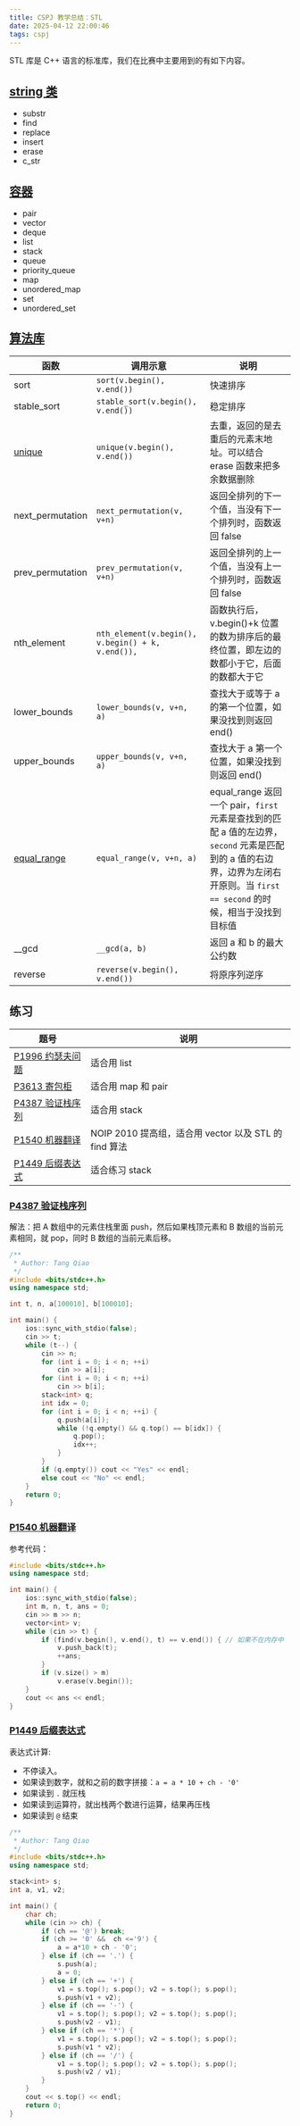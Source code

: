 ```yaml
---
title: CSPJ 教学总结：STL
date: 2025-04-12 22:00:46
tags: cspj
---
```


STL 库是 C++ 语言的标准库，我们在比赛中主要用到的有如下内容。

## [string 类](https://zh.cppreference.com/w/cpp/string/basic_string)
 - substr
 - find
 - replace
 - insert
 - erase
 - c_str


## [容器](https://zh.cppreference.com/w/cpp/container)

 - pair
 - vector
 - deque
 - list
 - stack
 - queue
 - priority_queue
 - map
 - unordered_map
 - set
 - unordered_set

## [算法库](https://zh.cppreference.com/w/cpp/algorithm)

| 函数      | 调用示意 |  说明 |
| ----------- |----------- | ----------- |
| sort      | `sort(v.begin(), v.end())`       | 快速排序 |
| stable_sort   | `stable_sort(v.begin(), v.end())`  | 稳定排序 |
| [unique](https://zh.cppreference.com/w/cpp/algorithm/unique) |`unique(v.begin(), v.end())` | 去重，返回的是去重后的元素末地址。可以结合 erase 函数来把多余数据删除 |
| next_permutation | `next_permutation(v, v+n)` | 返回全排列的下一个值，当没有下一个排列时，函数返回 false |
| prev_permutation| `prev_permutation(v, v+n)` | 返回全排列的上一个值，当没有上一个排列时，函数返回 false|
| nth_element | `nth_element(v.begin(), v.begin() + k, v.end()),`| 函数执行后，v.begin()+k 位置的数为排序后的最终位置，即左边的数都小于它，后面的数都大于它 |
| lower_bounds | `lower_bounds(v, v+n, a)` | 查找大于或等于 a 的第一个位置，如果没找到则返回 end() |
| upper_bounds | `upper_bounds(v, v+n, a)` | 查找大于 a 第一个位置，如果没找到则返回 end() |
| [equal_range](https://en.cppreference.com/w/cpp/algorithm/equal_range) | `equal_range(v, v+n, a)` | equal_range 返回一个 pair，`first` 元素是查找到的匹配 a 值的左边界，`second` 元素是匹配到的 a 值的右边界，边界为左闭右开原则。当 `first == second` 的时候，相当于没找到目标值 |
| \_\_gcd | `__gcd(a, b)` | 返回 a 和 b 的最大公约数 |
| reverse | `reverse(v.begin(), v.end())`| 将原序列逆序 |

## 练习

| 题号      | 说明 |
| ----------- | ----------- |
| [P1996 约瑟夫问题](https://www.luogu.com.cn/problem/P1996) | 适合用 list       |
| [P3613 寄包柜](https://www.luogu.com.cn/problem/P3613)   | 适合用 map 和 pair        |
| [P4387 验证栈序列](https://www.luogu.com.cn/problem/P4387)   |适合用 stack        |
| [P1540 机器翻译](https://www.luogu.com.cn/problem/P1540)   | NOIP 2010 提高组，适合用 vector 以及 STL 的 find 算法        |
| [P1449 后缀表达式](https://www.luogu.com.cn/problem/P1449) |适合练习 stack         |


### [P4387 验证栈序列](https://www.luogu.com.cn/problem/P4387)

解法：把 A 数组中的元素住栈里面 push，然后如果栈顶元素和 B 数组的当前元素相同，就 pop，同时 B 数组的当前元素后移。

```c++
/**
 * Author: Tang Qiao
 */
#include <bits/stdc++.h>
using namespace std;

int t, n, a[100010], b[100010];

int main() {
	ios::sync_with_stdio(false);
	cin >> t;
	while (t--) {
		cin >> n;
		for (int i = 0; i < n; ++i) 
			cin >> a[i];
		for (int i = 0; i < n; ++i) 
			cin >> b[i];
		stack<int> q;
		int idx = 0;
		for (int i = 0; i < n; ++i) {
			q.push(a[i]);
			while (!q.empty() && q.top() == b[idx]) {
				q.pop();
				idx++;
			}
		}
		if (q.empty()) cout << "Yes" << endl;
		else cout << "No" << endl;
	}
	return 0;
}
```

### [P1540 机器翻译](https://www.luogu.com.cn/problem/P1540)

参考代码：

```c++
#include <bits/stdc++.h>
using namespace std;

int main() {
	ios::sync_with_stdio(false);
	int m, n, t, ans = 0;
	cin >> m >> n;
	vector<int> v; 
	while (cin >> t) {
		if (find(v.begin(), v.end(), t) == v.end()) { // 如果不在内存中
			v.push_back(t); 
			++ans;
		}
		if (v.size() > m) 
			v.erase(v.begin());
	}
	cout << ans << endl;
}
```


### [P1449 后缀表达式](https://www.luogu.com.cn/problem/P1449) 

表达式计算:

 - 不停读入。
 - 如果读到数字，就和之前的数字拼接：`a = a * 10 + ch - '0'`
 - 如果读到 `.` 就压栈
 - 如果读到运算符，就出栈两个数进行运算，结果再压栈
 - 如果读到 `@` 结束

```c++
/**
 * Author: Tang Qiao
 */
#include <bits/stdc++.h>
using namespace std;

stack<int> s;
int a, v1, v2;

int main() {
	char ch;
	while (cin >> ch) {
		if (ch == '@') break;
		if (ch >= '0' &&  ch <='9') {
			a = a*10 + ch - '0';
		} else if (ch == '.') {
			s.push(a);
			a = 0;
		} else if (ch == '+') {
			v1 = s.top(); s.pop(); v2 = s.top(); s.pop();
			s.push(v1 + v2);
		} else if (ch == '-') {
			v1 = s.top(); s.pop(); v2 = s.top(); s.pop();
			s.push(v2 - v1);
		} else if (ch == '*') {
			v1 = s.top(); s.pop(); v2 = s.top(); s.pop();
			s.push(v1 * v2);
		} else if (ch == '/') {
			v1 = s.top(); s.pop(); v2 = s.top(); s.pop();
			s.push(v2 / v1);
		}
	}
	cout << s.top() << endl;
	return 0;
}
```